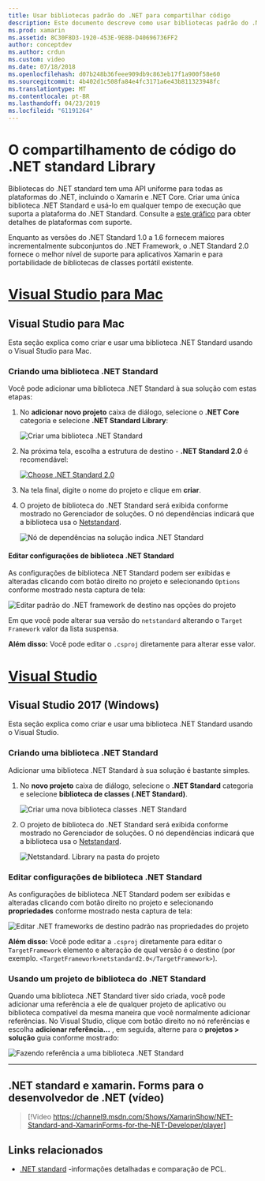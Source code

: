 ```yaml
---
title: Usar bibliotecas padrão do .NET para compartilhar código
description: Este documento descreve como usar bibliotecas padrão do .NET para compartilhar código. Ele aborda a criação de uma biblioteca .NET Standard, edição de suas configurações e usá-lo em um aplicativo.
ms.prod: xamarin
ms.assetid: 8C30F8D3-1920-453E-9E8B-D40696736FF2
author: conceptdev
ms.author: crdun
ms.custom: video
ms.date: 07/18/2018
ms.openlocfilehash: d07b248b36feee909db9c863eb17f1a900f58e60
ms.sourcegitcommit: 4b402d1c508fa84e4fc3171a6e43b811323948fc
ms.translationtype: MT
ms.contentlocale: pt-BR
ms.lasthandoff: 04/23/2019
ms.locfileid: "61191264"
---
```

# <a name="net-standard-library-code-sharing"></a>O compartilhamento de código do .NET standard Library

Bibliotecas do .NET standard tem uma API uniforme para todas as plataformas do .NET, incluindo o Xamarin e .NET Core. Criar uma única biblioteca .NET Standard e usá-lo em qualquer tempo de execução que suporta a plataforma do .NET Standard. Consulte a [este gráfico](https://docs.microsoft.com/dotnet/standard/net-standard#net-implementation-support) para obter detalhes de plataformas com suporte.

Enquanto as versões do .NET Standard 1.0 a 1.6 fornecem maiores incrementalmente subconjuntos do .NET Framework, o .NET Standard 2.0 fornece o melhor nível de suporte para aplicativos Xamarin e para portabilidade de bibliotecas de classes portátil existente.

# <a name="visual-studio-for-mactabmacos"></a>[Visual Studio para Mac](#tab/macos)

## <a name="visual-studio-for-mac"></a>Visual Studio para Mac

Esta seção explica como criar e usar uma biblioteca .NET Standard usando o Visual Studio para Mac.

### <a name="creating-a-net-standard-library"></a>Criando uma biblioteca .NET Standard

Você pode adicionar uma biblioteca .NET Standard à sua solução com estas etapas:

1. No **adicionar novo projeto** caixa de diálogo, selecione o **.NET Core** categoria e selecione **.NET Standard Library**:

    ![Criar uma biblioteca .NET Standard](net-standard-images/vsm01-m157.png "criando um novo .NET Standard library")

2. Na próxima tela, escolha a estrutura de destino - **.NET Standard 2.0** é recomendável:

    [![Choose .NET Standard 2.0](net-standard-images/vsm01a-m157-sml.png)](net-standard-images/vsm01a-m157.png#lightbox)

3. Na tela final, digite o nome do projeto e clique em **criar**.

4. O projeto de biblioteca do .NET Standard será exibida conforme mostrado no Gerenciador de soluções. O nó dependências indicará que a biblioteca usa o [Netstandard](https://www.nuget.org/packages/NETStandard.Library/).

    ![Nó de dependências na solução indica .NET Standard](net-standard-images/vsm02-m157.png)

#### <a name="editing-net-standard-library-settings"></a>Editar configurações de biblioteca .NET Standard

As configurações de biblioteca .NET Standard podem ser exibidas e alteradas clicando com botão direito no projeto e selecionando `Options` conforme mostrado nesta captura de tela:

![Editar padrão do .NET framework de destino nas opções do projeto](net-standard-images/vsm03-m157.png "editar a versão do .NET Standard Framework de destino nas opções do projeto")

Em que você pode alterar sua versão do `netstandard` alterando o `Target Framework` valor da lista suspensa.

**Além disso:** Você pode editar o `.csproj` diretamente para alterar esse valor.

# <a name="visual-studiotabwindows"></a>[Visual Studio](#tab/windows)

## <a name="visual-studio-2017-windows"></a>Visual Studio 2017 (Windows)

Esta seção explica como criar e usar uma biblioteca .NET Standard usando o Visual Studio.

### <a name="creating-a-net-standard-library"></a>Criando uma biblioteca .NET Standard

Adicionar uma biblioteca .NET Standard à sua solução é bastante simples.

1. No **novo projeto** caixa de diálogo, selecione o **.NET Standard** categoria e selecione **biblioteca de classes (.NET Standard)**.

    ![Criar uma nova biblioteca classes .NET Standard](net-standard-images/vs01-w157.png "nova biblioteca de classes .NET Standard criar")

2. O projeto de biblioteca do .NET Standard será exibida conforme mostrado no Gerenciador de soluções. O nó dependências indicará que a biblioteca usa o [Netstandard](https://www.nuget.org/packages/NETStandard.Library/).

    ![Netstandard. Library na pasta do projeto](net-standard-images/vs02-w157.png "projeto .NET Standard na solução")

### <a name="editing-net-standard-library-settings"></a>Editar configurações de biblioteca .NET Standard

As configurações de biblioteca .NET Standard podem ser exibidas e alteradas clicando com botão direito no projeto e selecionando **propriedades** conforme mostrado nesta captura de tela:

![Editar .NET frameworks de destino padrão nas propriedades do projeto](net-standard-images/vs03-w157.png "fazer referência a uma biblioteca .NET Standard da mesma maneira que outros projetos")

**Além disso:** Você pode editar a `.csproj` diretamente para editar o `TargetFramework` elemento e alteração de qual versão é o destino (por exemplo. `<TargetFramework>netstandard2.0</TargetFramework>`).

### <a name="using-a-net-standard-library-project"></a>Usando um projeto de biblioteca do .NET Standard

Quando uma biblioteca .NET Standard tiver sido criada, você pode adicionar uma referência a ele de qualquer projeto de aplicativo ou biblioteca compatível da mesma maneira que você normalmente adicionar referências. No Visual Studio, clique com botão direito no nó referências e escolha **adicionar referência...**  , em seguida, alterne para o **projetos > solução** guia conforme mostrado:

![Fazendo referência a uma biblioteca .NET Standard](net-standard-images/vs04.png "no Visual Studio, clique com botão direito no nó referências e escolha Adicionar referência... e alterne para a guia de projetos da solução, conforme mostrado")

-----

## <a name="net-standard-and-xamarinforms-for-the-net-developer-video"></a>.NET standard e xamarin. Forms para o desenvolvedor de .NET (vídeo)

> [!Video https://channel9.msdn.com/Shows/XamarinShow/NET-Standard-and-XamarinForms-for-the-NET-Developer/player]

## <a name="related-links"></a>Links relacionados

* [.NET standard](https://docs.microsoft.com/dotnet/standard/net-standard) -informações detalhadas e comparação de PCL.

